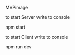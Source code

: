 MVPimage

to start Server write to console 

npm start

to start Client write to console 

npm run dev